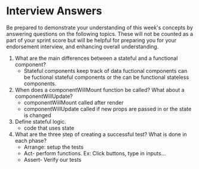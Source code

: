 # Interview Answers

Be prepared to demonstrate your understanding of this week's concepts by answering questions on the following topics. These will not be counted as a part of your sprint score but will be helpful for preparing you for your endorsement interview, and enhancing overall understanding.

1. What are the main differences between a stateful and a functional component?
   - Stateful components keep track of data fuctional components can be fuctional stateful components or the can be functional stateless components.
2. When does a componentWillMount function be called? What about a componentWillUpdate?
   - componentWillMount called after render
   - componentWillUpdate called if new props are passed in or the state is changed
3. Define stateful logic.
   - code that uses state
4. What are the three step of creating a successful test? What is done in each phase?
   - Arrange: setup the tests
   - Act- perform functions. Ex: Click buttons, type in inputs...
   - Assert- Verify our tests
